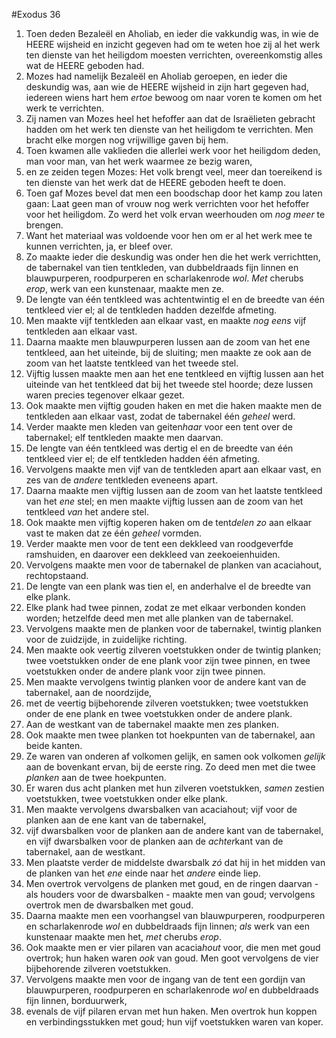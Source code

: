 #Exodus 36
1. Toen deden Bezaleël en Aholiab, en ieder die vakkundig was, in wie de HEERE wijsheid en inzicht gegeven had om te weten hoe zij al het werk ten dienste van het heiligdom moesten verrichten, overeenkomstig alles wat de HEERE geboden had.
2. Mozes had namelijk Bezaleël en Aholiab geroepen, en ieder die deskundig was, aan wie de HEERE wijsheid in zijn hart gegeven had, iedereen wiens hart hem *ertoe* bewoog om naar voren te komen om het werk te verrichten.
3. Zij namen van Mozes heel het hefoffer aan dat de Israëlieten gebracht hadden om het werk ten dienste van het heiligdom te verrichten. Men bracht elke morgen nog vrijwillige gaven bij hem.
4. Toen kwamen alle vaklieden die allerlei werk voor het heiligdom deden, man voor man, van het werk waarmee ze bezig waren,
5. en ze zeiden tegen Mozes: Het volk brengt veel, meer dan toereikend is ten dienste van het werk dat de HEERE geboden heeft te doen.
6. Toen gaf Mozes bevel dat men een boodschap door het kamp zou laten gaan: Laat geen man of vrouw nog werk verrichten voor het hefoffer voor het heiligdom. Zo werd het volk ervan weerhouden om *nog meer* te brengen.
7. Want het materiaal was voldoende voor hen om er al het werk mee te kunnen verrichten, ja, er bleef over.
8. Zo maakte ieder die deskundig was onder hen die het werk verrichtten, de tabernakel van tien tentkleden, van dubbeldraads fijn linnen en blauwpurperen, roodpurperen en scharlakenrode *wol*. *Met* cherubs *erop*, werk van een kunstenaar, maakte men ze.
9. De lengte van één tentkleed was achtentwintig el en de breedte van één tentkleed vier el; al de tentkleden hadden dezelfde afmeting.
10. Men maakte vijf tentkleden aan elkaar vast, en maakte *nog eens* vijf tentkleden aan elkaar vast.
11. Daarna maakte men blauwpurperen lussen aan de zoom van het ene tentkleed, aan het uiteinde, bij de sluiting; men maakte ze ook aan de zoom van het laatste tentkleed van het tweede stel.
12. Vijftig lussen maakte men aan het ene tentkleed en vijftig lussen aan het uiteinde van het tentkleed dat bij het tweede stel hoorde; deze lussen waren precies tegenover elkaar gezet.
13. Ook maakte men vijftig gouden haken en met die haken maakte men de tentkleden aan elkaar vast, zodat de tabernakel één *geheel* werd.
14. Verder maakte men kleden van geiten*haar* voor een tent over de tabernakel; elf tentkleden maakte men daarvan.
15. De lengte van één tentkleed was dertig el en de breedte van één tentkleed vier el; de elf tentkleden hadden één afmeting.
16. Vervolgens maakte men vijf van de tentkleden apart aan elkaar vast, en zes van de *andere* tentkleden eveneens apart.
17. Daarna maakte men vijftig lussen aan de zoom van het laatste tentkleed van het *ene* stel; en men maakte vijftig lussen aan de zoom van het tentkleed *van* het andere stel.
18. Ook maakte men vijftig koperen haken om de tent*delen zo* aan elkaar vast te maken dat ze één *geheel* vormden.
19. Verder maakte men voor de tent een dekkleed van roodgeverfde ramshuiden, en daarover een dekkleed van zeekoeienhuiden.
20. Vervolgens maakte men voor de tabernakel de planken van acaciahout, rechtopstaand.
21. De lengte van een plank was tien el, en anderhalve el de breedte van elke plank.
22. Elke plank had twee pinnen, zodat ze met elkaar verbonden konden worden; hetzelfde deed men met alle planken van de tabernakel.
23. Vervolgens maakte men de planken voor de tabernakel, twintig planken voor de zuidzijde, in zuidelijke richting.
24. Men maakte ook veertig zilveren voetstukken onder de twintig planken; twee voetstukken onder de ene plank voor zijn twee pinnen, en twee voetstukken onder de andere plank voor zijn twee pinnen.
25. Men maakte vervolgens twintig planken voor de andere kant van de tabernakel, aan de noordzijde,
26. met de veertig bijbehorende zilveren voetstukken; twee voetstukken onder de ene plank en twee voetstukken onder de andere plank.
27. Aan de westkant van de tabernakel maakte men zes planken.
28. Ook maakte men twee planken tot hoekpunten van de tabernakel, aan beide kanten.
29. Ze waren van onderen af volkomen gelijk, en samen ook volkomen *gelijk* aan de bovenkant ervan, bij de eerste ring. Zo deed men met die twee *planken* aan de twee hoekpunten.
30. Er waren dus acht planken met hun zilveren voetstukken, *samen* zestien voetstukken, twee voetstukken onder elke plank.
31. Men maakte vervolgens dwarsbalken van acaciahout; vijf voor de planken aan de ene kant van de tabernakel,
32. vijf dwarsbalken voor de planken aan de andere kant van de tabernakel, en vijf dwarsbalken voor de planken aan de *achter*kant van de tabernakel, aan de westkant.
33. Men plaatste verder de middelste dwarsbalk *zó* dat hij in het midden van de planken van het *ene* einde naar het *andere* einde liep.
34. Men overtrok vervolgens de planken met goud, en de ringen daarvan - als houders voor de dwarsbalken - maakte men van goud; vervolgens overtrok men de dwarsbalken met goud.
35. Daarna maakte men een voorhangsel van blauwpurperen, roodpurperen en scharlakenrode *wol* en dubbeldraads fijn linnen; *als* werk van een kunstenaar maakte men het, *met* cherubs *erop*.
36. Ook maakte men er vier pilaren van acacia*hout* voor, die men met goud overtrok; hun haken waren *ook* van goud. Men goot vervolgens de vier bijbehorende zilveren voetstukken.
37. Vervolgens maakte men voor de ingang van de tent een gordijn van blauwpurperen, roodpurperen en scharlakenrode *wol* en dubbeldraads fijn linnen, borduurwerk,
38. evenals de vijf pilaren ervan met hun haken. Men overtrok hun koppen en verbindingsstukken met goud; hun vijf voetstukken waren van koper.
